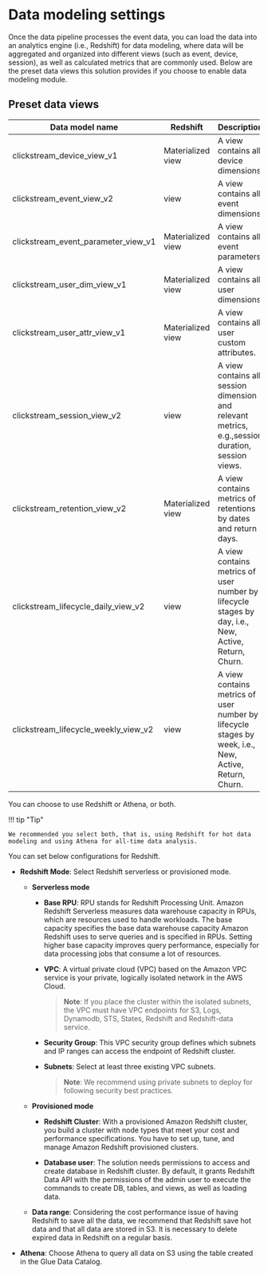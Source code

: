 # Data modeling settings
Once the data pipeline processes the event data, you can load the data into an analytics engine (i.e., Redshift) for data modeling, where data will be aggregated and organized into different views (such as event, device, session), as well as calculated metrics that are commonly used. Below are the preset data views this solution provides if you choose to enable data modeling module. 

## Preset data views
| Data model name                 | Redshift | Description                                                                  |
|-----------------------------|-----------|----------------------------------------------------------------------|
| clickstream_device_view_v1    | Materialized view    | A view contains all device dimensions.                     |
| clickstream_event_view_v2    | view    | A view contains all event dimensions      |
| clickstream_event_parameter_view_v1    | Materialized view      | A view contains all event parameters.        |
| clickstream_user_dim_view_v1    | Materialized view     | A view contains all user dimensions.                     |
| clickstream_user_attr_view_v1    | Materialized view      | A view contains all user custom attributes.        |
| clickstream_session_view_v2    | view     | A view contains all session dimension and relevant metrics, e.g.,session duration, session views.        |
| clickstream_retention_view_v2    | Materialized view      | A view contains metrics of retentions by dates and return days.        |
| clickstream_lifecycle_daily_view_v2    | view    | A view contains metrics of user number by lifecycle stages by day, i.e., New, Active, Return, Churn.        |
| clickstream_lifecycle_weekly_view_v2    | view    | A view contains metrics of user number by lifecycle stages by week, i.e., New, Active, Return, Churn.        |

You can choose to use Redshift or Athena, or both. 

!!! tip "Tip"

    We recommended you select both, that is, using Redshift for hot data modeling and using Athena for all-time data analysis.

You can set below configurations for Redshift.  

  * **Redshift Mode**: Select Redshift serverless or provisioned mode.

    * **Serverless mode**

        * **Base RPU**: RPU stands for Redshift Processing Unit. Amazon Redshift Serverless measures data warehouse capacity in RPUs, which are resources used to handle workloads. The base capacity specifies the base data warehouse capacity Amazon Redshift uses to serve queries and is specified in RPUs. Setting higher base capacity improves query performance, especially for data processing jobs that consume a lot of resources.

        * **VPC**: A virtual private cloud (VPC) based on the Amazon VPC service is your private, logically isolated network in the AWS Cloud.

            > **Note**: If you place the cluster within the isolated subnets, the VPC must have VPC endpoints for S3, Logs, Dynamodb, STS, States, Redshift and Redshift-data service.

        * **Security Group**: This VPC security group defines which subnets and IP ranges can access the endpoint of Redshift cluster.

        * **Subnets**: Select at least three existing VPC subnets.

            > **Note**: We recommend using private subnets to deploy for following security best practices.

    * **Provisioned mode**

        * **Redshift Cluster**: With a provisioned Amazon Redshift cluster, you build a cluster with node types that meet your cost and performance specifications. You have to set up, tune, and manage Amazon Redshift provisioned clusters.

        * **Database user**: The solution needs permissions to access and create database in Redshift cluster. By default, it grants Redshift Data API with the permissions of the admin user to execute the commands to create DB, tables, and views, as well as loading data.

    * **Data range**: Considering the cost performance issue of having Redshift to save all the data, we recommend that Redshift save hot data and that all data are stored in S3. It is necessary to delete expired data in Redshift on a regular basis.

* **Athena**: Choose Athena to query all data on S3 using the table created in the Glue Data Catalog.
